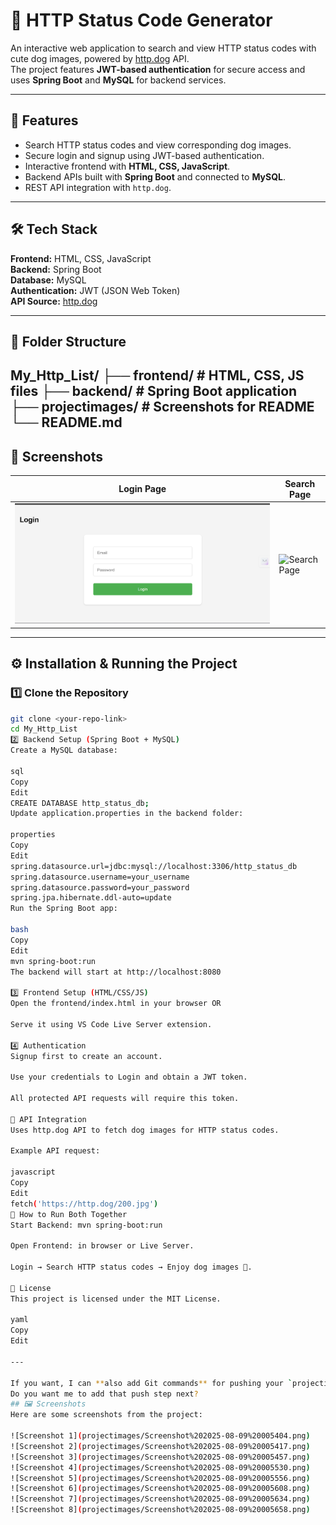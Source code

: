 # 🐶 HTTP Status Code Generator

An interactive web application to search and view HTTP status codes with cute dog images, powered by [http.dog](https://http.dog) API.  
The project features **JWT-based authentication** for secure access and uses **Spring Boot** and **MySQL** for backend services.

---

## 🚀 Features

- Search HTTP status codes and view corresponding dog images.
- Secure login and signup using JWT-based authentication.
- Interactive frontend with **HTML, CSS, JavaScript**.
- Backend APIs built with **Spring Boot** and connected to **MySQL**.
- REST API integration with `http.dog`.

---

## 🛠 Tech Stack

**Frontend:** HTML, CSS, JavaScript  
**Backend:** Spring Boot  
**Database:** MySQL  
**Authentication:** JWT (JSON Web Token)  
**API Source:** [http.dog](https://http.dog)

---

## 📂 Folder Structure

My_Http_List/
├── frontend/ # HTML, CSS, JS files
├── backend/ # Spring Boot application
├── projectimages/ # Screenshots for README
└── README.md
---

## 📸 Screenshots

| Login Page | Search Page |
|------------|-------------|
| ![Login Page](projectimages/login.png) | ![Search Page](projectimages/search.png) |

---

## ⚙️ Installation & Running the Project

### 1️⃣ Clone the Repository
```bash
git clone <your-repo-link>
cd My_Http_List
2️⃣ Backend Setup (Spring Boot + MySQL)
Create a MySQL database:

sql
Copy
Edit
CREATE DATABASE http_status_db;
Update application.properties in the backend folder:

properties
Copy
Edit
spring.datasource.url=jdbc:mysql://localhost:3306/http_status_db
spring.datasource.username=your_username
spring.datasource.password=your_password
spring.jpa.hibernate.ddl-auto=update
Run the Spring Boot app:

bash
Copy
Edit
mvn spring-boot:run
The backend will start at http://localhost:8080

3️⃣ Frontend Setup (HTML/CSS/JS)
Open the frontend/index.html in your browser OR

Serve it using VS Code Live Server extension.

4️⃣ Authentication
Signup first to create an account.

Use your credentials to Login and obtain a JWT token.

All protected API requests will require this token.

📜 API Integration
Uses http.dog API to fetch dog images for HTTP status codes.

Example API request:

javascript
Copy
Edit
fetch('https://http.dog/200.jpg')
🏃 How to Run Both Together
Start Backend: mvn spring-boot:run

Open Frontend: in browser or Live Server.

Login → Search HTTP status codes → Enjoy dog images 🐶.

📌 License
This project is licensed under the MIT License.

yaml
Copy
Edit

---

If you want, I can **also add Git commands** for pushing your `projectimages` folder to your old repo so the screenshots in README will show up directly on GitHub.  
Do you want me to add that push step next?
## 🖼 Screenshots
Here are some screenshots from the project:

![Screenshot 1](projectimages/Screenshot%202025-08-09%20005404.png)  
![Screenshot 2](projectimages/Screenshot%202025-08-09%20005417.png)  
![Screenshot 3](projectimages/Screenshot%202025-08-09%20005457.png)  
![Screenshot 4](projectimages/Screenshot%202025-08-09%20005530.png)  
![Screenshot 5](projectimages/Screenshot%202025-08-09%20005556.png)  
![Screenshot 6](projectimages/Screenshot%202025-08-09%20005608.png)  
![Screenshot 7](projectimages/Screenshot%202025-08-09%20005634.png)  
![Screenshot 8](projectimages/Screenshot%202025-08-09%20005658.png) 
